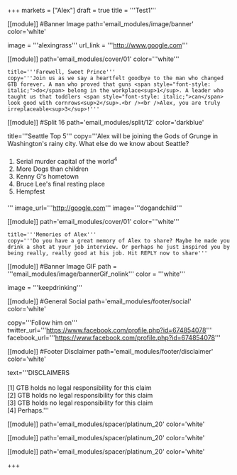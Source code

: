 +++
markets = ["Alex"]
draft = true
title = '''Test1'''

[[module]] #Banner Image
path='email_modules/image/banner'
color='white'

  image = '''alexingrass'''
  url_link = '''http://www.google.com'''
	
[[module]]
path='email_modules/cover/01'
color='''white'''

	title='''Farewell, Sweet Prince'''
	copy='''Join us as we say a heartfelt goodbye to the man who changed GTB forever. A man who proved that guns <span style="font-style: italic;">do</span> belong in the workplace<sup>1</sup>. A leader who taught us that toddlers <span style="font-style: italic;">can</span> look good with cornrows<sup>2</sup>.<br /><br />Alex, you are truly irreplaceable<sup>3</sup>!'''

[[module]] #Split 16
path='email_modules/split/12'
color='darkblue'

   title='''Seattle Top 5'''
   copy='''Alex will be joining the Gods of Grunge in Washington's rainy city. What else do we know about Seattle?<ol style="margin: 20px; padding: 0;"><li>Serial murder capital of the world<sup>4</sup></li><li>More Dogs than children</li><li>Kenny G's hometown</li><li>Bruce Lee's final resting place</li><li>Hempfest</li></ol>'''
   image_url='''http://google.com'''
   image='''dogandchild'''

[[module]]
path='email_modules/cover/01'
color='''white'''

	title='''Memories of Alex'''
	copy='''Do you have a great memory of Alex to share? Maybe he made you drink a shot at your job interview. Or perhaps he just inspired you by being really, really good at his job. Hit REPLY now to share'''

[[module]] #Banner Image GIF
path = '''email_modules/image/bannerGif_nolink'''
color = '''white'''

  image = '''keepdrinking'''

[[module]] #General Social
path='email_modules/footer/social'
color='white'

  copy='''Follow him on'''
  twitter_url='''https://www.facebook.com/profile.php?id=674854078'''
  facebook_url='''https://www.facebook.com/profile.php?id=674854078'''

[[module]] #Footer Disclaimer
path='email_modules/footer/disclaimer'
color='white'

  text='''DISCLAIMERS<br /><br />[1] GTB holds no legal responsibility for this claim<br />[2] GTB holds no legal responsibility for this claim<br />[3] GTB holds no legal responsibility for this claim<br />[4] Perhaps.'''

[[module]]
path='email_modules/spacer/platinum_20'
color='white'

[[module]]
path='email_modules/spacer/platinum_20'
color='white'

[[module]]
path='email_modules/spacer/platinum_20'
color='white'

+++